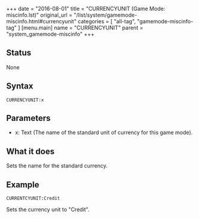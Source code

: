 +++
date = "2016-08-01"
title = "CURRENCYUNIT (Game Mode: miscinfo.lst)"
original_url = "/list/system/gamemode-miscinfo.html#currencyunit"
categories = [ "all-tag", "gamemode-miscinfo-tag" ]
[menu.main]
    name = "CURRENCYUNIT"
    parent = "system_gamemode-miscinfo"
+++

## Status

None

## Syntax

`CURRENCYUNIT:x`

## Parameters

-   x: Text (The name of the standard unit of currency
    for this game mode).



What it does
------------

Sets the name for the standard currency.

Example
-------

`CURRENTCYUNIT:Credit`

Sets the currency unit to "Credit".

